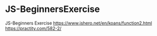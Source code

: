 # JS-BeginnersExercise
JS-Beginners Exercise 
https://www.jshero.net/en/koans/function2.html
https://practity.com/582-2/

